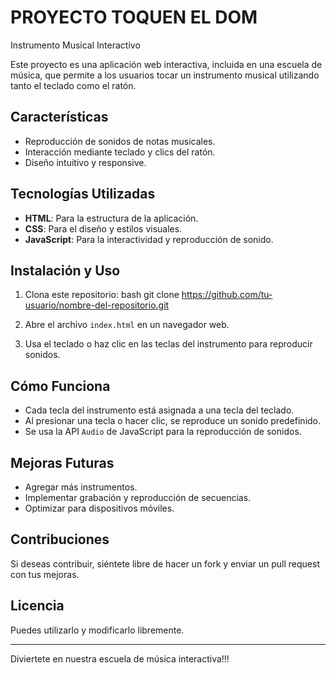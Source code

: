 # PROYECTO TOQUEN EL DOM

Instrumento Musical Interactivo

Este proyecto es una aplicación web interactiva, incluida en una escuela de música, que permite a los usuarios tocar un instrumento musical utilizando tanto el teclado como el ratón.

## Características

- Reproducción de sonidos de notas musicales.
- Interacción mediante teclado y clics del ratón.
- Diseño intuitivo y responsive.

## Tecnologías Utilizadas

- **HTML**: Para la estructura de la aplicación.
- **CSS**: Para el diseño y estilos visuales.
- **JavaScript**: Para la interactividad y reproducción de sonido.

## Instalación y Uso

1. Clona este repositorio:
   bash
   git clone <https://github.com/tu-usuario/nombre-del-repositorio.git>
2. Abre el archivo `index.html` en un navegador web.

3. Usa el teclado o haz clic en las teclas del instrumento para reproducir sonidos.

## Cómo Funciona

- Cada tecla del instrumento está asignada a una tecla del teclado.
- Al presionar una tecla o hacer clic, se reproduce un sonido predefinido.
- Se usa la API `Audio` de JavaScript para la reproducción de sonidos.

## Mejoras Futuras

- Agregar más instrumentos.
- Implementar grabación y reproducción de secuencias.
- Optimizar para dispositivos móviles.

## Contribuciones

Si deseas contribuir, siéntete libre de hacer un fork y enviar un pull request con tus mejoras.

## Licencia

 Puedes utilizarlo y modificarlo libremente.

---

Diviertete en nuestra escuela de música interactiva!!!
